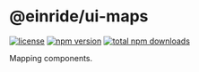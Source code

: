 # @einride/ui-maps

[![license](https://img.shields.io/npm/l/@einride/ui-maps.svg)](https://github.com/einride/ui-maps/blob/main/LICENSE)
[![npm version](https://img.shields.io/npm/v/@einride/ui-maps.svg)](https://www.npmjs.com/package/@einride/ui-maps)
[![total npm downloads](https://img.shields.io/npm/dt/@einride/ui-maps.svg)](https://www.npmjs.com/package/@einride/ui-maps)

Mapping components.
